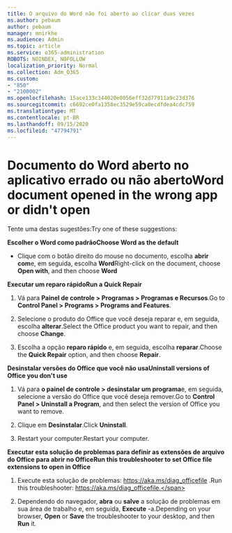```yaml
---
title: O arquivo do Word não foi aberto ao clicar duas vezes
ms.author: pebaum
author: pebaum
manager: mnirkhe
ms.audience: Admin
ms.topic: article
ms.service: o365-administration
ROBOTS: NOINDEX, NOFOLLOW
localization_priority: Normal
ms.collection: Adm_O365
ms.custom:
- "850"
- "2100002"
ms.openlocfilehash: 15ace133c344020e0056eff32d77911a9c23d376
ms.sourcegitcommit: c6692ce0fa1358ec3529e59ca0ecdfdea4cdc759
ms.translationtype: MT
ms.contentlocale: pt-BR
ms.lasthandoff: 09/15/2020
ms.locfileid: "47794791"
---
```

# <a name="word-document-opened-in-the-wrong-app-or-didnt-open"></a><span data-ttu-id="cdf09-102">Documento do Word aberto no aplicativo errado ou não aberto</span><span class="sxs-lookup"><span data-stu-id="cdf09-102">Word document opened in the wrong app or didn't open</span></span>

<span data-ttu-id="cdf09-103">Tente uma destas sugestões:</span><span class="sxs-lookup"><span data-stu-id="cdf09-103">Try one of these suggestions:</span></span>

<span data-ttu-id="cdf09-104">**Escolher o Word como padrão**</span><span class="sxs-lookup"><span data-stu-id="cdf09-104">**Choose Word as the default**</span></span>

- <span data-ttu-id="cdf09-105">Clique com o botão direito do mouse no documento, escolha **abrir com**e, em seguida, escolha **Word**</span><span class="sxs-lookup"><span data-stu-id="cdf09-105">Right-click on the document, choose **Open with**, and then choose **Word**</span></span>

<span data-ttu-id="cdf09-106">**Executar um reparo rápido**</span><span class="sxs-lookup"><span data-stu-id="cdf09-106">**Run a Quick Repair**</span></span>

1. <span data-ttu-id="cdf09-107">Vá para **Painel de controle > Programas > Programas e Recursos**.</span><span class="sxs-lookup"><span data-stu-id="cdf09-107">Go to **Control Panel > Programs > Programs and Features**.</span></span>

2. <span data-ttu-id="cdf09-108">Selecione o produto do Office que você deseja reparar e, em seguida, escolha **alterar**.</span><span class="sxs-lookup"><span data-stu-id="cdf09-108">Select the Office product you want to repair, and then choose **Change**.</span></span>

3. <span data-ttu-id="cdf09-109">Escolha a opção **reparo rápido** e, em seguida, escolha **reparar**.</span><span class="sxs-lookup"><span data-stu-id="cdf09-109">Choose the **Quick Repair** option, and then choose **Repair**.</span></span>

<span data-ttu-id="cdf09-110">**Desinstalar versões do Office que você não usa**</span><span class="sxs-lookup"><span data-stu-id="cdf09-110">**Uninstall versions of Office you don't use**</span></span>

1. <span data-ttu-id="cdf09-111">Vá para **o painel de controle > desinstalar um programa**e, em seguida, selecione a versão do Office que você deseja remover.</span><span class="sxs-lookup"><span data-stu-id="cdf09-111">Go to **Control Panel > Uninstall a Program**, and then select the version of Office you want to remove.</span></span>

2. <span data-ttu-id="cdf09-112">Clique em **Desinstalar**.</span><span class="sxs-lookup"><span data-stu-id="cdf09-112">Click **Uninstall**.</span></span>

3. <span data-ttu-id="cdf09-113">Restart your computer.</span><span class="sxs-lookup"><span data-stu-id="cdf09-113">Restart your computer.</span></span>

<span data-ttu-id="cdf09-114">**Executar esta solução de problemas para definir as extensões de arquivo do Office para abrir no Office**</span><span class="sxs-lookup"><span data-stu-id="cdf09-114">**Run this troubleshooter to set Office file extensions to open in Office**</span></span>

1. <span data-ttu-id="cdf09-115">Execute esta solução de problemas: https://aka.ms/diag_officefile .</span><span class="sxs-lookup"><span data-stu-id="cdf09-115">Run this troubleshooter: https://aka.ms/diag_officefile.</span></span>

2. <span data-ttu-id="cdf09-116">Dependendo do navegador, **abra** ou **salve** a solução de problemas em sua área de trabalho e, em seguida, **Execute** -a.</span><span class="sxs-lookup"><span data-stu-id="cdf09-116">Depending on your browser, **Open** or **Save** the troubleshooter to your desktop, and then **Run** it.</span></span>
